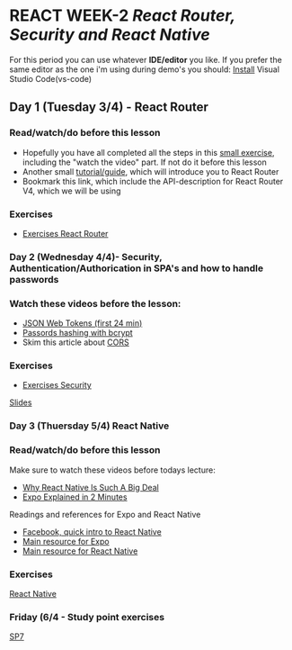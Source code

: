 # REACT WEEK-2 *React Router, Security and React Native*

For this period you can use whatever **IDE/editor** you like. If you prefer the same editor as the one i'm using during demo's you should: [Install](https://code.visualstudio.com/download) Visual Studio Code(vs-code) 

## Day 1 (Tuesday 3/4) - React Router

### Read/watch/do before this lesson
- Hopefully you have all completed all the steps in this [small exercise](https://docs.google.com/document/d/1NifApJ0QWxqa5kvvDxCvYew7WYqVViKiE0X8tB0Su0A/edit?usp=sharing), including the "watch the video" part. If not do it before this lesson
- Another small [tutorial/guide](https://www.sitepoint.com/react-router-v4-complete-guide/), which will introduce you to React Router
- Bookmark this link, which include the API-description for React Router V4, which we will be using

### Exercises
- [Exercises React Router](https://docs.google.com/document/d/1HS5x4viPsdFU0DxK-mIDTkaOk5v3NmJSig-JCOTmqQg/edit?usp=sharing) 



### Day 2 (Wednesday 4/4)- Security, Authentication/Authorication in SPA's and how to handle passwords

### Watch these videos before the lesson:

- [JSON Web Tokens (first 24 min)](https://www.youtube.com/watch?v=K6pwjJ5h0Gg)
- [Passords hashing with bcrypt](https://www.youtube.com/watch?v=K6pwjJ5h0Gg)
- Skim this article about [CORS](https://developer.mozilla.org/en-US/docs/Web/HTTP/CORS)


### Exercises
- [Exercises Security](https://docs.google.com/document/d/1hC21WzWjNnQLy0eoLJB-HFRmVYpj-KtprHfmgwlyx50/edit?usp=sharing) 

[Slides](http://sem3slides.mydemos.dk/security/security.html)


### Day 3 (Thuersday 5/4) React Native

### Read/watch/do before this lesson
Make sure to watch these videos before todays lecture:
- [Why React Native Is Such A Big Deal](https://www.youtube.com/watch?v=CAc_PAbJkVU)
- [Expo Explained in 2 Minutes](https://www.youtube.com/watch?v=IQI9aUlouMI)

Readings and references for Expo and React Native
- [Facebook, quick intro to React Native](https://facebook.github.io/react-native/)
- [Main resource for Expo](https://docs.expo.io/versions/latest/index.html)
- [Main resource for React Native](https://facebook.github.io/react-native/docs/getting-started.html)

### Exercises
[React Native](https://docs.google.com/document/d/1InOKIB8hLsjKCtjrqkgtQIDHDorMEvpE_j12MMvU1Vk/edit?usp=sharing)

### Friday (6/4 - Study point exercises
[SP7](https://docs.google.com/document/d/15pf9ITfJGXERDZTQ8g5Y71lqd0NkSPBLpph4qp6tz0o/edit?usp=sharing)
